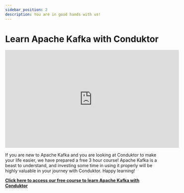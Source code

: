 ```yaml
---
sidebar_position: 2
description: You are in good hands with us!
---
```


# Learn Apache Kafka with Conduktor

<iframe width="560" height="315" src="https://www.youtube.com/embed/q2N3gMhfjBs" title="YouTube video player" frameborder="0" allow="accelerometer; autoplay; clipboard-write; encrypted-media; gyroscope; picture-in-picture" allowfullscreen></iframe>

If you are new to Apache Kafka and you are looking at Conduktor to make your life easier, we have prepared a free 3 hour course! Apache Kafka is a beast to understand, and investing some time in using it properly will be highly valuable in your journey with Conduktor. Happy learning!

[**Click here to access our free course to learn Apache Kafka with Conduktor**](https://a.conduktor.io/learn-apache-kafka-with-conduktor)
